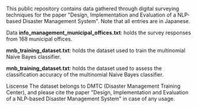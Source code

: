 This public repository contains data gathered through digital surveying techniques for the paper "Design, Implementation and Evaluation of a NLP-based Disaster Management System". Note that all entries are in Japanese.

Data
<b>info_management_municipal_offices.txt</b>: holds the survey responses from 168 municipal offices.

<b>mnb_training_dataset.txt</b>: holds the dataset used to train the multinomial Naive Bayes classifier.

<b>mnb_training_dataset.txt</b>: holds the dataset used to assess the classification accuracy of the multinomial Naive Bayes classifier.

Liscense
The dataset belongs to DMTC (Disaster Management Training Center), and please cite the paper "Design, Implementation and Evaluation of a NLP-based Disaster Management System" in case of any usage.

